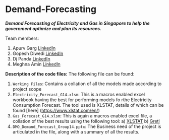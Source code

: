 # Demand-Forecasting
***Demand Forecasting of Electricity and Gas in Singapore to help the government optimize and plan its resources.***

Team members:
1. Apurv Garg [LinkedIn](https://www.linkedin.com/in/apurv-garg-49659274/)
2. Gopesh Diwedi [LinkedIn](https://www.linkedin.com/in/gopeshdwivedi/)
3. Dj Panda [LinkedIn](https://www.linkedin.com/in/dibyajyoti-panda-2b7b3296/)
4. Meghna Amin [LinkedIn](https://www.linkedin.com/in/meghnavinay/)


**Description of the code files:**
The following file can be found:
  1. ```Working Files```: Contains a collation of all the models made according to project scope
  2. ```Electricity_Forecast_G14.xlsm```: This is a macros enabled excel workbook having the best for performing models fo rthe                   Electricity Consumption Forecast. The tool used is XLSTAT, details of which can be found [here] (https://www.xlstat.com/en/)
  3. ```Gas_Forecast_G14.xlsm```: This is again a macros enabled excel file, a collation of the best results using the following tool:
     a) [XLSTAT](https://www.xlstat.com/en/)
     b) [Gretl](http://gretl.sourceforge.net)
  4. ```DMO_Demand_Forecast_Group14.pptx```: The Business need of the project is articulated in the file, along with a summary of all the         results.
